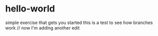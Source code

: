 # hello-world
simple exercise that gets you started 
this is a test to see how branches work //
now I'm adding another edit

